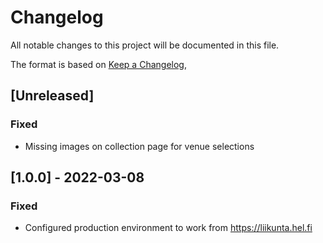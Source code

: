 # Changelog

All notable changes to this project will be documented in this file.

The format is based on [Keep a Changelog](https://keepachangelog.com/en/1.0.0/),

## [Unreleased]

### Fixed

- Missing images on collection page for venue selections

## [1.0.0] - 2022-03-08

### Fixed

- Configured production environment to work from https://liikunta.hel.fi

